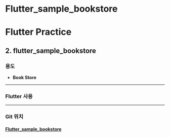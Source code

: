 # Flutter_sample_bookstore


# Flutter Practice

## 2. flutter_sample_bookstore

### 용도

- **Book Store**  

___

### 	Flutter 사용   

___

### Git 위치

#### 			[Flutter_sample_bookstore](https://github.com/jyukki97/flutter_practice/tree/master/flutter_sample_bookstore)
